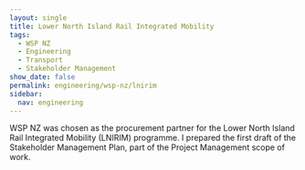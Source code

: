 ```yaml
---
layout: single
title: Lower North Island Rail Integrated Mobility
tags:
  - WSP NZ
  - Engineering
  - Transport
  - Stakeholder Management
show_date: false
permalink: engineering/wsp-nz/lnirim
sidebar:
  nav: engineering
---
```


WSP NZ was chosen as the procurement partner for the Lower North Island Rail Integrated Mobility (LNIRIM) programme.
I prepared the first draft of the Stakeholder Management Plan, part of the Project Management scope of work.